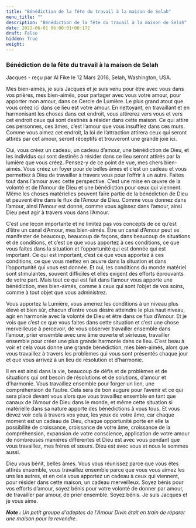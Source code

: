 ```yaml
---
title: "Bénédiction de la fête du travail à la maison de Selah"
menu_title: ""
description: "Bénédiction de la fête du travail à la maison de Selah"
date: 2022-06-01 06:00:01+00:172
draft: False
hidden: True
weight:
---
```

### Bénédiction de la fête du travail à la maison de Selah

Jacques - reçu par Al Fike le 12 Mars 2016, Selah, Washington, USA.

Mes bien-aimés, je suis Jacques et je suis venu pour être avec vous dans vos prières, mes bien-aimés, pour partager avec vous votre amour, pour apporter mon amour, dans ce Cercle de Lumière. Le plus grand atout que vous créez ici dans ce lieu est votre amour. En nettoyant, en travaillant et en harmonisant les choses dans cet endroit, vous attirerez vers vous et vers cet endroit ceux qui sont destinés à résider dans cette maison. Ce qui attire ces personnes, ces âmes, c’est l’amour que vous insufflez dans ces murs. Comme vous aimez cet endroit, la loi de l’attraction attirera ceux qui seront attirés par cet amour, seront réceptifs et trouveront une grande joie ici.

Oui, vous créez un cadeau, un cadeau d’amour, une bénédiction de Dieu, et les individus qui sont destinés à résider dans ce lieu seront attirés par la lumière que vous créez. Pensez-y de ce point de vue, mes chers bien-aimés. Vous créez un foyer pour de belles âmes et c’est un cadeau et vous permettez à Dieu de travailler à travers vous pour l’offrir à un autre. Faites tout dans l’amour avec cette perspective. C’est une mise en œuvre de la volonté et de l’Amour de Dieu et une bénédiction pour ceux qui viennent. Même les choses matérielles peuvent faire partie de la bénédiction de Dieu et peuvent être dans le flux de l’Amour de Dieu. Comme vous donnez dans l’amour, ainsi l’Amour est donné, comme vous agissez dans l’amour, ainsi Dieu peut agir à travers vous dans l’Amour.

C’est une leçon importante et ne limitez pas vos concepts de ce qu’est d’être un canal d’Amour, mes bien-aimés. Être un canal d’Amour peut se manifester de beaucoup, beaucoup de façons, dans beaucoup de situations et de conditions, et c’est ce que vous apportez à ces conditions, ce que vous faites dans la situation et l’opportunité qui est donnée qui est important. Ce qui est important, c’est ce que vous apportez à ces conditions, ce que vous mettez en œuvre dans la situation et dans l’opportunité qui vous est donnée. Et oui, les conditions du monde matériel sont stimulantes, souvent difficiles et elles exigent des efforts éprouvants de votre part. Mais tout ce qui est fait dans l’amour vous apporte une bénédiction, mes bien-aimés, comme à ceux qui sont l’objet de vos soins, comme à tout objet que vous administrez.

Vous apportez la Lumière, vous amenez les conditions à un niveau plus élevé et bien sûr, chacun d’entre vous désire atteindre le plus haut niveau, agir en harmonie avec la volonté de Dieu et être dans ce flux d’Amour. Et je vois que c’est ce que vous faites dans cette situation et c’est une chose merveilleuse à percevoir, de vous observer travailler ensemble dans l’amour, prier ensemble avec une âme ouverte et sérieuse, travailler ensemble pour créer une plus grande harmonie dans ce lieu. C’est beau à voir et cela vous donne une grande bénédiction, mes bien-aimés, alors que vous travaillez à travers les problèmes qui vous sont présentés chaque jour et que vous arrivez à un lieu de résolution et d’harmonie.

Il en est ainsi dans la vie, beaucoup de défis et de problèmes et de situations qui ont besoin de résolutions et de solutions, d’amour et d’harmonie. Vous travaillez ensemble pour forger un lien, une compréhension de l’autre. Cela sera de bon augure pour l’avenir et ce qui sera placé devant vous alors que vous travaillez ensemble en tant que canaux de l’Amour de Dieu dans le monde, et même cette situation si matérielle dans sa nature apporte des bénédictions à vous tous. Et vous devez voir cela à travers vos yeux, les yeux de votre âme, car chaque moment est un cadeau de Dieu, chaque opportunité porte en elle la possibilité de croissance, croissance de votre âme, croissance de la compréhension, expansion de votre conscience, application de votre amour de nombreuses manières différentes et Dieu est avec vous pendant que vous travaillez, mes frères et sœurs. Dieu est avec vous et nous le sommes aussi.

Dieu vous bénit, belles âmes. Vous vous réunissez parce que vous êtes attirés ensemble, vous travaillez ensemble parce que vous vous aimez les uns les autres, et en cela vous apportez un cadeau à ceux qui viennent, pour résider dans cette maison, un cadeau merveilleux. Soyez bénis pour vos efforts d’amour, soyez bénis pour votre volonté de donner par amour, de travailler par amour, de prier ensemble. Soyez bénis. Je suis Jacques et je vous aime.

***Note :*** *Un petit groupe d'adeptes de l'Amour Divin était en train de réparer une maison pour la revendre.*
